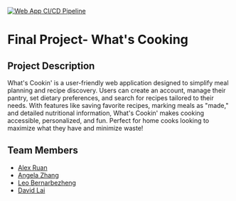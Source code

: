 [![Web App CI/CD Pipeline](https://github.com/software-students-fall2024/5-final-7southfrogs/actions/workflows/web-app.yml/badge.svg)](https://github.com/software-students-fall2024/5-final-7southfrogs/actions/workflows/web-app.yml)

# Final Project- What's Cooking

## Project Description
What's Cookin' is a user-friendly web application designed to simplify meal planning and recipe discovery. Users can create an account, manage their pantry, set dietary preferences, and search for recipes tailored to their needs. With features like saving favorite recipes, marking meals as "made," and detailed nutritional information, What's Cookin' makes cooking accessible, personalized, and fun. Perfect for home cooks looking to maximize what they have and minimize waste!

## Team Members
- [Alex Ruan](https://github.com/axruan)
- [Angela Zhang](https://github.com/angelazzh)
- [Leo Bernarbezheng](https://github.com/leonaurdo)
- [David Lai](https://github.com/danonymouse)
